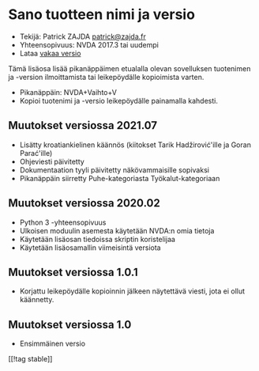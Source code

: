 # Sano tuotteen nimi ja versio #

* Tekijä: Patrick ZAJDA <patrick@zajda.fr>
* Yhteensopivuus: NVDA 2017.3 tai uudempi
* Lataa [vakaa versio][1]

Tämä lisäosa lisää pikanäppäimen etualalla olevan sovelluksen tuotenimen ja
-version ilmoittamista tai leikepöydälle kopioimista varten.

* Pikanäppäin: NVDA+Vaihto+V
* Kopioi tuotenimi ja -versio leikepöydälle painamalla kahdesti.

## Muutokset versiossa 2021.07 ##

* Lisätty kroatiankielinen käännös (kiitokset Tarik Hadžirović'ille ja Goran
  Parać'ille)
* Ohjeviesti päivitetty
* Dokumentaation tyyli päivitetty näkövammaisille sopivaksi
* Pikanäppäin siirretty Puhe-kategoriasta Työkalut-kategoriaan

## Muutokset versiossa 2020.02 ##

* Python 3 -yhteensopivuus
* Ulkoisen moduulin asemesta käytetään NVDA:n omia tietoja
* Käytetään lisäosan tiedoissa skriptin koristelijaa
* Käytetään lisäosamallin viimeisintä versiota

## Muutokset versiossa 1.0.1 ##

* Korjattu leikepöydälle kopioinnin jälkeen näytettävä viesti, jota ei ollut
  käännetty.

## Muutokset versiossa 1.0 ##

* Ensimmäinen versio

[[!tag stable]]

[1]: https://addons.nvda-project.org/files/get.php?file=spnav
